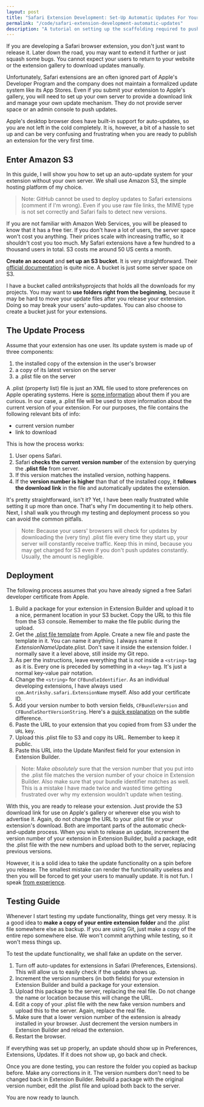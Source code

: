 ```yaml
---
layout: post
title: "Safari Extension Development: Set-Up Automatic Updates For Your Extension"
permalink: "/code/safari-extension-development-automatic-updates"
description: "A tutorial on setting up the scaffolding required to push updates to a Safari browser extension."
---
```


If you are developing a Safari browser extension, you don't just want to release it. Later down the road, you may want to extend it further or just squash some bugs. You cannot expect your users to return to your website or the extension gallery to download updates manually.

Unfortunately, Safari extensions are an often ignored part of Apple's Developer Program and the company does not maintain a formalized update system like its App Stores. Even if you submit your extension to Apple's gallery, you will need to set up your own server to provide a download link and manage your own update mechanism. They do not provide server space or an admin console to push updates.

Apple's desktop browser does have built-in support for auto-updates, so you are not left in the cold completely. It is, however, a bit of a hassle to set up and can be very confusing and frustrating when you are ready to publish an extension for the very first time.

<!--more-->

## Enter Amazon S3

In this guide, I will show you how to set up an auto-update system for your extension without your own server. We shall use Amazon S3, the simple hosting platform of my choice.

>Note: GitHub cannot be used to deploy updates to Safari extensions (comment if I'm wrong). Even if you use raw file links, the MIME type is not set correctly and Safari fails to detect new versions.

If you are not familiar with Amazon Web Services, you will be pleased to know that it has a free tier. If you don't have a lot of users, the server space won't cost you anything. Their prices scale with increasing traffic, so it shouldn't cost you too much. My Safari extensions have a few hundred to a thousand users in total. S3 costs me around 50 US cents a month.

**Create an account** and **set up an S3 bucket**. It is very straightforward. Their [official documentation](http://docs.aws.amazon.com/AmazonS3/latest/gsg/CreatingABucket.html) is quite nice. A bucket is just some server space on S3.

I have a bucket called *antrikshyprojects* that holds all the downloads for my projects. You may want to **use folders right from the beginning**, because it may be hard to move your update files after you release your extension. Doing so may break your users' auto-updates. You can also choose to create a bucket just for your extensions.

## The Update Process

Assume that your extension has one user. Its update system is made up of three components:

1. the installed copy of the extension in the user's browser
2. a copy of its latest version on the server
3. a .plist file on the server

A .plist (property list) file is just an XML file used to store preferences on Apple operating systems. Here is [some information](https://developer.apple.com/library/ios/documentation/Cocoa/Conceptual/PropertyLists/UnderstandXMLPlist/UnderstandXMLPlist.html) about them if you are curious. In our case, a .plist file will be used to store information about the current version of your extension. For our purposes, the file contains the following relevant bits of info:

* current version number
* link to download

This is how the process works:

1. User opens Safari.
2. Safari **checks the current version number** of the extension by querying the **.plist file** from server.
3. If this version matches the installed version, nothing happens.
4. If the **version number is higher** than that of the installed copy, it **follows the download link** in the file and automatically updates the extension.

It's pretty straightforward, isn't it? Yet, I have been really frustrated while setting it up more than once. That's why I'm documenting it to help others. Next, I shall walk you through my testing and deployment process so you can avoid the common pitfalls.

>Note: Because your users' browsers will check for updates by downloading the (very tiny) .plist file every time they start up, your server will constantly receive traffic. Keep this in mind, because you may get charged for S3 even if you don't push updates constantly. Usually, the amount is negligible.

## Deployment

The following process assumes that you have already signed a free Safari developer certificate from Apple.

1. Build a package for your extension in Extension Builder and upload it to a nice, permanent location in your S3 bucket. Copy the URL to this file from the S3 console. Remember to make the file public during the upload.
2. Get the [.plist file template](https://developer.apple.com/library/safari/documentation/tools/conceptual/safariextensionguide/UpdatingExtensions/UpdatingExtensions.html) from Apple. Create a new file and paste the template in it. You can name it anything. I always name it *ExtensionName*Update.plist. Don't save it inside the extension folder. I normally save it a level above, still inside my Git repo.
3. As per the instructions, leave everything that is *not* inside a `<string>` tag as it is. Every one is preceded by something in a `<key>` tag. It's just a normal key-value pair notation.
4. Change the `<string>` for `CFBundleIdentifier`. As an individual developing extensions, I have always used `com.Antrikshy.safari.ExtensionName` myself. Also add your certificate ID.
5. Add your version number to both version fields, `CFBundleVersion` and `CFBundleShortVersionString`. Here's a [quick explanation](http://stackoverflow.com/a/19728342/2005759) on the subtle difference.
6. Paste the URL to your extension that you copied from from S3 under the `URL` key.
7. Upload this .plist file to S3 and copy its URL. Remember to keep it public.
8. Paste this URL into the Update Manifest field for your extension in Extension Builder.

>Note: Make *absolutely* sure that the version number that you put into the .plist file matches the version number of your choice in Extension Builder. Also make sure that your bundle identifier matches as well. This is a mistake I have made twice and wasted time getting frustrated over why my extension wouldn't update when testing.

With this, you are ready to release your extension. Just provide the S3 download link for use on Apple's gallery or wherever else you wish to advertise it. Again, do not change the URL to your .plist file or your extension's download. Both are important parts of the automatic check-and-update process. When you wish to release an update, increment the version number of your extension in Extension Builder, build a package, edit the .plist file with the new numbers and upload both to the server, replacing previous versions.

However, it is a solid idea to take the update functionality on a spin before you release. The smallest mistake can render the functionality useless and then you will be forced to get your users to manually update. It is not fun. I speak [from experience](http://redd.it/2dyyo3).

## Testing Guide

Whenever I start testing my update functionality, things get very messy. It is a good idea to **make a copy of your entire extension folder** and the .plist file somewhere else as backup. If you are using Git, just make a copy of the entire repo somewhere else. We won't commit anything while testing, so it won't mess things up.

To test the update functionality, we shall fake an update on the server.

1. Turn off auto-updates for extensions in Safari (Preferences, Extensions). This will allow us to easily check if the update shows up.
2. Increment the version numbers (in both fields) for your extension in Extension Builder and build a package for your extension.
3. Upload this package to the server, replacing the real file. Do not change the name or location because this will change the URL.
4. Edit a copy of your .plist file with the new fake version numbers and upload this to the server. Again, replace the real file.
5. Make sure that a lower version number of the extension is already installed in your browser. Just decrement the version numbers in Extension Builder and reload the extension.
6. Restart the browser.

If everything was set up properly, an update should show up in Preferences, Extensions, Updates. If it does not show up, go back and check.

Once you are done testing, you can restore the folder you copied as backup before. Make any corrections in it. The version numbers don't need to be changed back in Extension Builder. Rebuild a package with the original version number, edit the .plist file and upload both back to the server.

You are now ready to launch.
